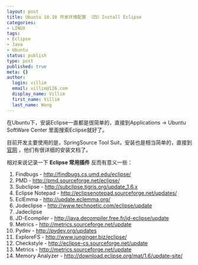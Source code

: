 ```yaml
---
layout: post
title: Ubuntu 10.10 开发环境配置 （四）Install Eclipse
categories:
- LINUX
tags:
- Eclipse
- Java
- Ubuntu
status: publish
type: post
published: true
meta: {}
author:
  login: villim
  email: villim@126.com
  display_name: Villim
  first_name: Villim
  last_name: Wong
---
```

在Ubuntu下，安装Eclipse一直都是很简单的，直接到Applications -&gt; Ubuntu SoftWare Center 里面搜索Eclipse就好了。

目前开发主要使用的是，SpringSource Tool Suit，安装也是相当简单的，直接到[官网](https://spring.io/tools/sts/all) ，他们有很详细的安装文档了。

相对来说记录一下 <strong>Eclipse 常用插件</strong> 反而有意义一些：

1. Findbugs - http://findbugs.cs.umd.edu/eclipse/
2. PMD - http://pmd.sourceforge.net/eclipse/
3. Subclipse - http://subclipse.tigris.org/update_1.6.x
4. Eclipse Notepad - http://eclipsenotepad.sourceforge.net/updates/
5. EclEmma - http://update.eclemma.org/
6. Jodeclipse - http://www.technoetic.com/eclipse/update
7. Jadeclipse
8. JD-Ecompiler - http://java.decompiler.free.fr/jd-eclipse/update
9. Metrics - http://metrics.sourceforge.net/update
10. Pydev - http://pydev.org/updates
11. ExploreFS - http://www.junginger.biz/eclipse/
12. Checkstyle - http://eclipse-cs.sourceforge.net/update
13. Metrics - http://metrics.sourceforge.net/update
14. Memory Analyzer - http://download.eclipse.org/mat/1.6/update-site/ 
